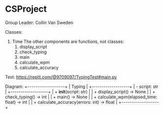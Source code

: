 # CSProject

Group Leader: Collin Van Sweden 

Classes: 
1. Time
   The other components are functions, not classes:
   1. display_script
   2. check_typing
   3. main
   4. calculate_wpm
   5. calculate_accuracy

Test: https://replit.com/@9709097/TypingTest#main.py

Diagram: 
+-------------------+
|       Typing      |
+-------------------+
| - script: str     |
+-------------------+
| + __init__(script: str) |
| + display_script() -> None |
| + check_typing() -> int |
| + main() -> None |
| + calculate_wpm(elapsed_time: float) -> int |
| + calculate_accuracy(errors: int) -> float |
+-------------------+
